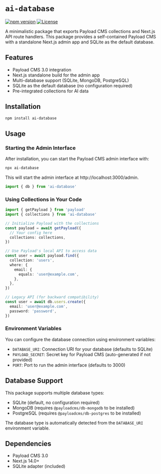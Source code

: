 # `ai-database`

[![npm version](https://img.shields.io/npm/v/ai-database.svg)](https://www.npmjs.com/package/ai-database)
[![License](https://img.shields.io/npm/l/ai-database.svg)](https://github.com/ai-primitives/primitives.org.ai/blob/main/packages/ai-database/LICENSE)

A minimalistic package that exports Payload CMS collections and Next.js API route handlers. This package provides a self-contained Payload CMS with a standalone Next.js admin app and SQLite as the default database.

## Features

- Payload CMS 3.0 integration
- Next.js standalone build for the admin app
- Multi-database support (SQLite, MongoDB, PostgreSQL)
- SQLite as the default database (no configuration required)
- Pre-integrated collections for AI data

## Installation

```bash
npm install ai-database
```

## Usage

### Starting the Admin Interface

After installation, you can start the Payload CMS admin interface with:

```bash
npx ai-database
```

This will start the admin interface at http://localhost:3000/admin.

```ts
import { db } from 'ai-database'
```

### Using Collections in Your Code

```ts
import { getPayload } from 'payload'
import { collections } from 'ai-database'

// Initialize Payload with the collections
const payload = await getPayload({
  // Your config here
  collections: collections,
})

// Use Payload's local API to access data
const user = await payload.find({
  collection: 'users',
  where: {
    email: {
      equals: 'user@example.com',
    },
  },
})
```

```ts
// Legacy API (for backward compatibility)
const user = await db.users.create({
  email: 'user@example.com',
  password: 'password',
})
```

### Environment Variables

You can configure the database connection using environment variables:

- `DATABASE_URI`: Connection URI for your database (defaults to SQLite)
- `PAYLOAD_SECRET`: Secret key for Payload CMS (auto-generated if not provided)
- `PORT`: Port to run the admin interface (defaults to 3000)

## Database Support

This package supports multiple database types:

- SQLite (default, no configuration required)
- MongoDB (requires `@payloadcms/db-mongodb` to be installed)
- PostgreSQL (requires `@payloadcms/db-postgres` to be installed)

The database type is automatically detected from the `DATABASE_URI` environment variable.

## Dependencies

- Payload CMS 3.0
- Next.js 14.0+
- SQLite adapter (included)
